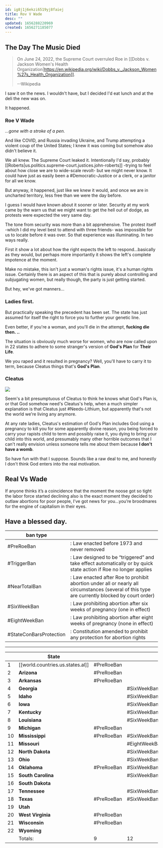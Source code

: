 ```yaml
---
id: ig8j1j6ekzi6519yj8faiej
title: Rov V Wade
desc: ""
updated: 1656288220969
created: 1656271185077
---
```


## The Day The Music Died

> On June 24, 2022, the Supreme Court overruled Roe in [[Dobbs v. Jackson Women's Health Organization|https://en.wikipedia.org/wiki/Dobbs_v._Jackson_Women%27s_Health_Organization]].
>
> --Wikipedia

I saw it on the news. I wouldn't have, but I decided I'd eat lunch and at the deli the new was on.

It happened.

### **Roe V Wade**

_...gone with a stroke of a pen._

And like COVID, and Russia invading Ukraine, and Trump attempting a violent coup of the United States; I knew it was coming but somehow also didn't believe it.

We all knew. The Supreme Court leaked it. Intentionally I'd say, probably [[Roberts|us.politics.supreme-court.justices.john-roberts]] -trying to feel about how close we are to wide-scale revolt- but we might never know. It could have just as easily been a #Democratic-Justice or a clerk, or a janitor for all we know.

But anyway, it happened, just like we knew it would, and once we are in uncharted territory, less free than we were the day before.

I guess I would have known about it sooner or later. Security at my work came by the warn us that we might want to get the hell out of dodge, as protests were expected the very same day.

The tone from security was more than a bit apprehensive. The protest itself -which I did my level best to attend with three friends- was impossible for us to locate before it was over. So that experience was illuminating. In two ways really.

First it show a lot about how the right expects the left to respond...basically as they would, but perhaps more importantly it shows the left's complete impotence at the moment.

Make no mistake, this isn't just a woman's rights issue, it's a human rights issue. Certainly there is an aspect of this that is purely about controlling and subjugating women, but really though, the party is just getting started.

But hey, we've got manners...

### Ladies first.

But practically speaking the precedent has been set. The state has just assumed for itself the right to force you to further your genetic line.

Even better, if you're a woman, and you'll die in the attempt, **fucking die then. ..**

The situation is obviously much worse for women, who are now called upon in 22 states to adhere to some stranger's version of **God's Plan** for **Their Life**.

We you raped and it resulted in pregnancy? Well, you'll have to carry it to term, because Cleatus things that's **God's Plan**.

### Cleatus

![](/assets/images/2022-06-26-15-23-10.png)

Seem's a bit presumptuous of Cleatus to think he knows what God's Plan is, or that God somehow need's Cleatus's help, when a much simpler explanation is that Cleatus just #Needs-Lithium, but apparently that's not the world we're living any anymore.

At any rate ladies, Cleatus's estimation of God's Plan includes God using a pregnancy to kill you for some apparently divine reason, you being forced to carry your rapists child to term and possibly raise it, you dying to bring your child into this world, and presumably many other horrible outcomes that I can't really envision unless someone tells me about them because **I don't have a womb**.

So have fun with that I suppose. Sounds like a raw deal to me, and honestly I don't think God enters into the real motivation.

## Real Vs Wade

If anyone thinks it’s a coincidence that the moment the noose got so tight the labor force started declining also is the exact moment they decided to outlaw abortions for poor people, I’ve got news for you…you’re broodmares for the engine of capitalism in their eyes.

## Have a blessed day.

| ban type                |                                                                                                                                                |
| ----------------------- | ---------------------------------------------------------------------------------------------------------------------------------------------- |
| #PreRoeBan              | : Law enacted before 1973 and never removed                                                                                                    |
| #TriggerBan             | : Law designed to be “triggered” and take effect automatically or by quick state action if Roe no longer applies                               |
| #NearTotalBan           | : Law enacted after Roe to prohibit abortion under all or nearly all circumstances (several of this type are currently blocked by court order) |
| #SixWeekBan             | : Law prohibiting abortion after six weeks of pregnancy (one in effect)                                                                        |
| #EightWeekBan           | : Law prohibiting abortion after eight weeks of pregnancy (none in effect)                                                                     |
| #StateConBarsProtection | : Constitution amended to prohibit any protection for abortion rights                                                                          |

---

<!-- prettier-ignore-start -->

|     | State              |                      |               |             |               |                         | totals |
| --- | ------------------ | -------------------- | ------------- | ----------- | ------------- | ----------------------- | ------ |
| 1   | [[world.countries.us.states.al]] | #PreRoeBan    |             || #NearTotalBan | #StateConBarsProtection | 3      |
| 2   | **Arizona**        | #PreRoeBan           |               |             |               |                         | 2      |
| 3   | **Arkansas**       | #PreRoeBan           |               | #TriggerBan | #NearTotalBan |                         | 3      |
| 4   | **Georgia**        |                      | #SixWeekBan   |             |               |                         | 1      |
| 5   | **Idaho**          |                      | #SixWeekBan   | #TriggerBan |               |                         | 2      |
| 6   | **Iowa**           |                      | #SixWeekBan   |             |               |                         | 1      |
| 7   | **Kentucky**       |                      | #SixWeekBan   | #TriggerBan |               |                         | 2      |
| 8   | **Louisiana**      |                      | #SixWeekBan   | #TriggerBan | #NearTotalBan | #StateConBarsProtection | 4      |
| 9   | **Michigan**       | #PreRoeBan           |               |             |               |                         | 1      |
| 10  | **Mississippi**    | #PreRoeBan           | #SixWeekBan   | #TriggerBan |               |                         | 3      |
| 11  | **Missouri**       |                      | #EightWeekBan | #TriggerBan |               |                         | 2      |
| 12  | **North Dakota**   |                      | #SixWeekBan   | #TriggerBan |               |                         | 2      |
| 13  | **Ohio**           |                      | #SixWeekBan   |             |               |                         | 1      |
| 14  | **Oklahoma**       | #PreRoeBan           | #SixWeekBan   | #TriggerBan | #NearTotalBan |                         | 4      |
| 15  | **South Carolina** |                      | #SixWeekBan   |             |               |                         | 1      |
| 16  | **South Dakota**   |                      |               | #TriggerBan |               |                         | 1      |
| 17  | **Tennessee**      |                      | #SixWeekBan   | #TriggerBan |               | #StateConBarsProtection | 3      |
| 18  | **Texas**          | #PreRoeBan           | #SixWeekBan   | #TriggerBan |               |                         | 3      |
| 19  | **Utah**           |                      |               | #TriggerBan | #NearTotalBan |                         | 2      |
| 20  | **West Virginia**  | #PreRoeBan           |               |             |               | #StateConBarsProtection | 2      |
| 21  | **Wisconsin**      | #PreRoeBan           |               |             |               |                         | 1      |
| 22  | **Wyoming**        |                      |               | #TriggerBan |               |                         | 1      |
|     | Totals:            | 9                    | 12            | 13          | 5             | 4                       |        |
<!-- prettier-ignore-end -->

